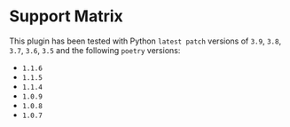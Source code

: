 # Support Matrix

This plugin has been tested with Python `latest patch` versions of `3.9`, `3.8`, `3.7`, `3.6`, `3.5` and the following `poetry` versions:
- `1.1.6`
- `1.1.5`
- `1.1.4`
- `1.0.9`
- `1.0.8`
- `1.0.7`


